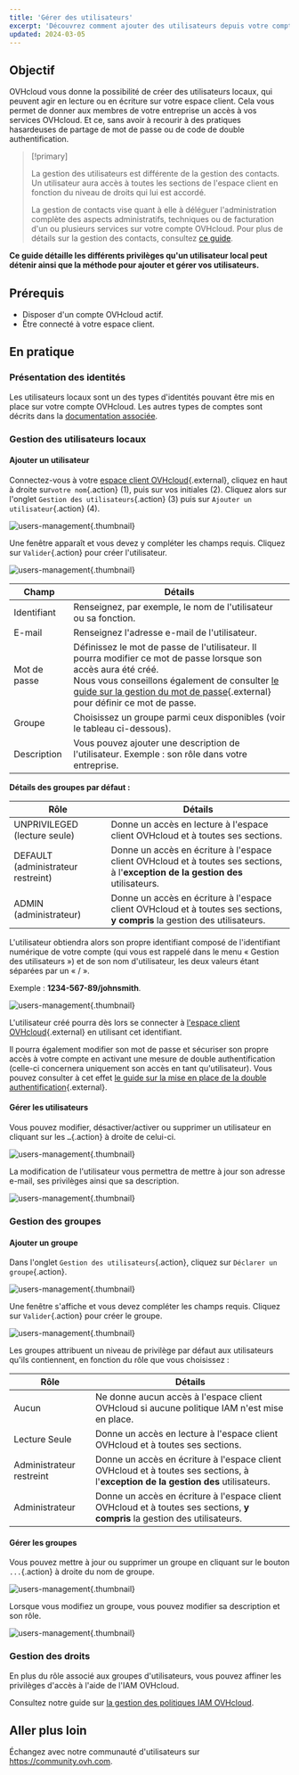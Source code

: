 ```yaml
---
title: 'Gérer des utilisateurs'
excerpt: 'Découvrez comment ajouter des utilisateurs depuis votre compte OVHcloud'
updated: 2024-03-05
---
```


## Objectif

OVHcloud vous donne la possibilité de créer des utilisateurs locaux, qui peuvent agir en lecture ou en écriture sur votre espace client. Cela vous permet de donner aux membres de votre entreprise un accès à vos services OVHcloud. Et ce, sans avoir à recourir à des pratiques hasardeuses de partage de mot de passe ou de code de double authentification.

> [!primary]
>
> La gestion des utilisateurs est différente de la gestion des contacts. Un utilisateur aura accès à toutes les sections de l'espace client en fonction du niveau de droits qui lui est accordé.
>
> La gestion de contacts vise quant à elle à déléguer l'administration complète des aspects administratifs, techniques ou de facturation d'un ou plusieurs services sur votre compte OVHcloud. Pour plus de détails sur la gestion des contacts, consultez [ce guide](managing_contacts1.).
>

**Ce guide détaille les différents privilèges qu'un utilisateur local peut détenir ainsi que la méthode pour ajouter et gérer vos utilisateurs.**

## Prérequis

- Disposer d'un compte OVHcloud actif.
- Être connecté à votre espace client.

## En pratique

### Présentation des identités

Les utilisateurs locaux sont un des types d'identités pouvant être mis en place sur votre compte OVHcloud. Les autres types de comptes sont décrits dans la [documentation associée](identities-management1.).

### Gestion des utilisateurs locaux

#### Ajouter un utilisateur

Connectez-vous à votre [espace client OVHcloud](https://ca.ovh.com/auth/?action=gotomanager&from=https://www.ovh.com/ca/fr/&ovhSubsidiary=qc){.external}, cliquez en haut à droite sur`votre nom`{.action} (1), puis sur vos initiales (2).
Cliquez alors sur l'onglet `Gestion des utilisateurs`{.action} (3) puis sur `Ajouter un utilisateur`{.action} (4).

![users-management](hubusers.png){.thumbnail}

Une fenêtre apparaît et vous devez y compléter les champs requis. Cliquez sur `Valider`{.action} pour créer l'utilisateur.

![users-management](usersmanagement2.png){.thumbnail}

| Champ | Détails |
|--|--|
| Identifiant | Renseignez, par exemple, le nom de l'utilisateur ou sa fonction. |
| E-mail | Renseignez l'adresse e-mail de l'utilisateur. |
| Mot de passe | Définissez le mot de passe de l'utilisateur. Il pourra modifier ce mot de passe lorsque son accès aura été créé. <br>Nous vous conseillons également de consulter [le guide sur la gestion du mot de passe](manage-ovh-password1.){.external} pour définir ce mot de passe. |
| Groupe | Choisissez un groupe parmi ceux disponibles (voir le tableau ci-dessous). |
| Description | Vous pouvez ajouter une description de l'utilisateur. Exemple : son rôle dans votre entreprise. |

**Détails des groupes par défaut :**

| Rôle | Détails |
|--|--|
| UNPRIVILEGED (lecture seule) | Donne un accès en lecture à l'espace client OVHcloud et à toutes ses sections. |
| DEFAULT (administrateur restreint) | Donne un accès en écriture à l'espace client OVHcloud et à toutes ses sections, à l'**exception de la gestion des** utilisateurs. |
| ADMIN (administrateur) | Donne un accès en écriture à l'espace client OVHcloud et à toutes ses sections, **y compris** la gestion des utilisateurs. |

L'utilisateur obtiendra alors son propre identifiant composé de l'identifiant numérique de votre compte (qui vous est rappelé dans le menu « Gestion des utilisateurs ») et de son nom d'utilisateur, les deux valeurs étant séparées par un « / ».

Exemple : **1234-567-89/johnsmith**.

![users-management](usersmanagement3.png){.thumbnail}

L'utilisateur créé pourra dès lors se connecter à [l'espace client OVHcloud](https://ca.ovh.com/auth/?action=gotomanager&from=https://www.ovh.com/ca/fr/&ovhSubsidiary=qc){.external} en utilisant cet identifiant.

Il pourra également modifier son mot de passe et sécuriser son propre accès à votre compte en activant une mesure de double authentification (celle-ci concernera uniquement son accès en tant qu'utilisateur). Vous pouvez consulter à cet effet [le guide sur la mise en place de la double authentification](secure-ovhcloud-account-with-2fa1.){.external}.

#### Gérer les utilisateurs

Vous pouvez modifier, désactiver/activer ou supprimer un utilisateur en cliquant sur les `…`{.action} à droite de celui-ci.

![users-management](usersmanagement4.png){.thumbnail}

La modification de l'utilisateur vous permettra de mettre à jour son adresse e-mail, ses privilèges ainsi que sa description.

![users-management](usersmanagement6.png){.thumbnail}

### Gestion des groupes

#### Ajouter un groupe

Dans l'onglet `Gestion des utilisateurs`{.action}, cliquez sur `Déclarer un groupe`{.action}.

![users-management](usersmanagement7.png){.thumbnail}

Une fenêtre s'affiche et vous devez compléter les champs requis. Cliquez sur `Valider`{.action} pour créer le groupe.

![users-management](usersmanagement8.png){.thumbnail}

Les groupes attribuent un niveau de privilège par défaut aux utilisateurs qu'ils contiennent, en fonction du rôle que vous choisissez :

| Rôle | Détails |
|--|--|
| Aucun | Ne donne aucun accès à l'espace client OVHcloud si aucune politique IAM n'est mise en place. |
| Lecture Seule | Donne un accès en lecture à l'espace client OVHcloud et à toutes ses sections. |
| Administrateur restreint | Donne un accès en écriture à l'espace client OVHcloud et à toutes ses sections, à l'**exception de la gestion des** utilisateurs. |
| Administrateur | Donne un accès en écriture à l'espace client OVHcloud et à toutes ses sections, **y compris** la gestion des utilisateurs. |

#### Gérer les groupes

Vous pouvez mettre à jour ou supprimer un groupe en cliquant sur le bouton `...`{.action} à droite du nom de groupe.

![users-management](usersmanagement9.png){.thumbnail}

Lorsque vous modifiez un groupe, vous pouvez modifier sa description et son rôle.

![users-management](usersmanagement10.png){.thumbnail}

### Gestion des droits

En plus du rôle associé aux groupes d'utilisateurs, vous pouvez affiner les privilèges d'accès à l'aide de l'IAM OVHcloud.

Consultez notre guide sur [la gestion des politiques IAM OVHcloud](iam-policy-ui1.).

## Aller plus loin

Échangez avec notre communauté d'utilisateurs sur <https://community.ovh.com>.
